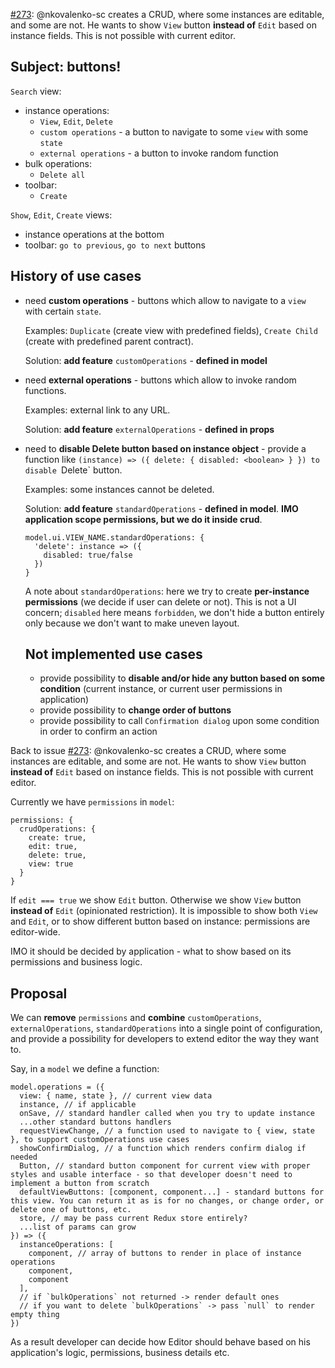 [#273](https://github.com/OpusCapita/react-crudeditor/issues/273): @nkovalenko-sc creates a CRUD, where some instances are editable, and some are not. He wants to show `View` button **instead of** `Edit` based on instance fields. This is not possible with current editor.

## Subject: buttons!

`Search` view: 
- instance operations:
  - `View`, `Edit`, `Delete`
  - `custom operations` - a button to navigate to some `view` with some `state`
  - `external operations` - a button to invoke random function
- bulk operations:
  - `Delete all`
- toolbar:
  - `Create`
  
`Show`, `Edit`, `Create` views:
- instance operations at the bottom
- toolbar: `go to previous`, `go to next` buttons

## History of use cases 

- need **custom operations** - buttons which allow to navigate to a `view` with certain `state`. 
  
  Examples: `Duplicate` (create view with predefined fields), `Create Child` (create with predefined parent contract).
  
  Solution: **add feature** `customOperations` - **defined in model**

- need **external operations** - buttons which allow to invoke random functions. 
  
  Examples: external link to any URL.
  
  Solution: **add feature** `externalOperations` - **defined in props**
  
- need to **disable Delete button based on instance object** - provide a function like `(instance) => ({ delete: { disabled: <boolean> } })
  to disable `Delete` button. 
  
  Examples: some instances cannot be deleted.
  
  Solution: **add feature** `standardOperations` - **defined in model**. **IMO application scope permissions, but we do it inside crud**.
  
  ```
  model.ui.VIEW_NAME.standardOperations: {
    'delete': instance => ({
      disabled: true/false
    })
  }
  ```
  
  A note about `standardOperations`: here we try to create **per-instance permissions** (we decide if user can delete or not). 
  This is not a UI concern; `disabled` here means `forbidden`, we don't hide a button entirely only because we don't want to make uneven layout.
  
  ## Not implemented use cases
  
  - provide possibility to **disable and/or hide any button based on some condition** (current instance, or current user permissions in application)
  - provide possibility to **change order of buttons**
  - provide possibility to call `Confirmation dialog` upon some condition in order to confirm an action
  
Back to issue [#273](https://github.com/OpusCapita/react-crudeditor/issues/273): @nkovalenko-sc creates a CRUD, where some instances are editable, and some are not. He wants to show `View` button **instead of** `Edit` based on instance fields. This is not possible with current editor.
  
Currently we have `permissions` in `model`: 
  
```
permissions: {
  crudOperations: {
    create: true,
    edit: true,
    delete: true,
    view: true
  }
}
```

If `edit === true` we show `Edit` button. Otherwise we show `View` button **instead of** `Edit` (opinionated restriction). 
It is impossible to show both `View` and `Edit`, or to show different button based on instance: permissions are editor-wide.

IMO it should be decided by application - what to show based on its permissions and business logic.
  
## Proposal
  
We can **remove** `permissions` and **combine** `customOperations`, `externalOperations`, `standardOperations` into a single point of configuration, and provide a possibility for developers to extend editor the way they want to.

Say, in a `model` we define a function: 

```
model.operations = ({
  view: { name, state }, // current view data
  instance, // if applicable
  onSave, // standard handler called when you try to update instance 
  ...other standard buttons handlers
  requestViewChange, // a function used to navigate to { view, state }, to support customOperations use cases
  showConfirmDialog, // a function which renders confirm dialog if needed
  Button, // standard button component for current view with proper styles and usable interface - so that developer doesn't need to implement a button from scratch
  defaultViewButtons: [component, component...] - standard buttons for this view. You can return it as is for no changes, or change order, or delete one of buttons, etc.
  store, // may be pass current Redux store entirely? 
  ...list of params can grow
}) => ({
  instanceOperations: [
    component, // array of buttons to render in place of instance operations
    component,
    component
  ],
  // if `bulkOperations` not returned -> render default ones
  // if you want to delete `bulkOperations` -> pass `null` to render empty thing
})
```

As a result developer can decide how Editor should behave based on his application's logic, permissions, business details etc.
